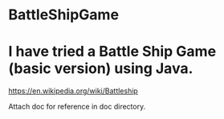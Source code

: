 # BattleShipGame

# I have tried a Battle Ship Game (basic version) using Java. 
https://en.wikipedia.org/wiki/Battleship

Attach doc for reference in doc directory. 
